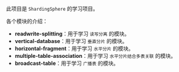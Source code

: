 此项目是 `ShardingSphere` 的学习项目。  
  
各个模块的介绍：
- **readwrite-splitting**：用于学习 `读写分离` 的模块。
- **vertical-database**：用于学习 `垂直分片` 的模块。
- **horizontal-fragment**：用于学习 `水平分片` 的模块。
- **multiple-table-association**：用于学习 `水平分片结合多表关联` 的模块。
- **broadcast-table**：用于学习 `广播表` 的模块。
